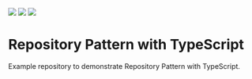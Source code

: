 ![](https://img.shields.io/github/package-json/v/pemre/repository-pattern-with-typescript?color=blue)
![](https://img.shields.io/github/license/pemre/repository-pattern-with-typescript)
![](https://img.shields.io/badge/awesome%3F-yes-green.svg)

# Repository Pattern with TypeScript

Example repository to demonstrate Repository Pattern with TypeScript.

